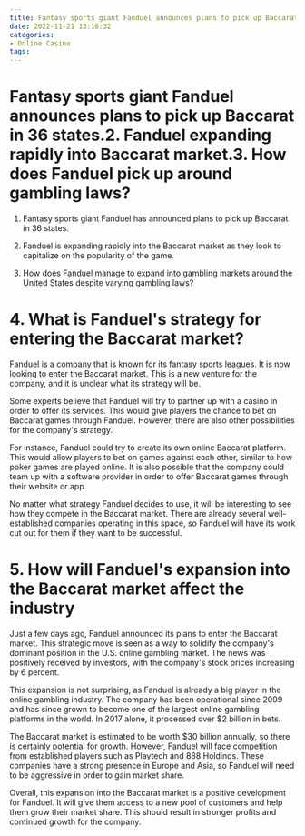 ```yaml
---
title: Fantasy sports giant Fanduel announces plans to pick up Baccarat in 36 states.2. Fanduel expanding rapidly into Baccarat market.3. How does Fanduel pick up around gambling laws
date: 2022-11-21 13:16:32
categories:
- Online Casino
tags:
---
```



#  Fantasy sports giant Fanduel announces plans to pick up Baccarat in 36 states.2. Fanduel expanding rapidly into Baccarat market.3. How does Fanduel pick up around gambling laws?

1. Fantasy sports giant Fanduel has announced plans to pick up Baccarat in 36 states.

2. Fanduel is expanding rapidly into the Baccarat market as they look to capitalize on the popularity of the game.

3. How does Fanduel manage to expand into gambling markets around the United States despite varying gambling laws?

# 4. What is Fanduel's strategy for entering the Baccarat market?

Fanduel is a company that is known for its fantasy sports leagues. It is now looking to enter the Baccarat market. This is a new venture for the company, and it is unclear what its strategy will be.

Some experts believe that Fanduel will try to partner up with a casino in order to offer its services. This would give players the chance to bet on Baccarat games through Fanduel. However, there are also other possibilities for the company's strategy.

For instance, Fanduel could try to create its own online Baccarat platform. This would allow players to bet on games against each other, similar to how poker games are played online. It is also possible that the company could team up with a software provider in order to offer Baccarat games through their website or app.

No matter what strategy Fanduel decides to use, it will be interesting to see how they compete in the Baccarat market. There are already several well-established companies operating in this space, so Fanduel will have its work cut out for them if they want to be successful.

# 5. How will Fanduel's expansion into the Baccarat market affect the industry

Just a few days ago, Fanduel announced its plans to enter the Baccarat market. This strategic move is seen as a way to solidify the company's dominant position in the U.S. online gambling market. The news was positively received by investors, with the company's stock prices increasing by 6 percent.

This expansion is not surprising, as Fanduel is already a big player in the online gambling industry. The company has been operational since 2009 and has since grown to become one of the largest online gambling platforms in the world. In 2017 alone, it processed over $2 billion in bets.

The Baccarat market is estimated to be worth $30 billion annually, so there is certainly potential for growth. However, Fanduel will face competition from established players such as Playtech and 888 Holdings. These companies have a strong presence in Europe and Asia, so Fanduel will need to be aggressive in order to gain market share.

Overall, this expansion into the Baccarat market is a positive development for Fanduel. It will give them access to a new pool of customers and help them grow their market share. This should result in stronger profits and continued growth for the company.